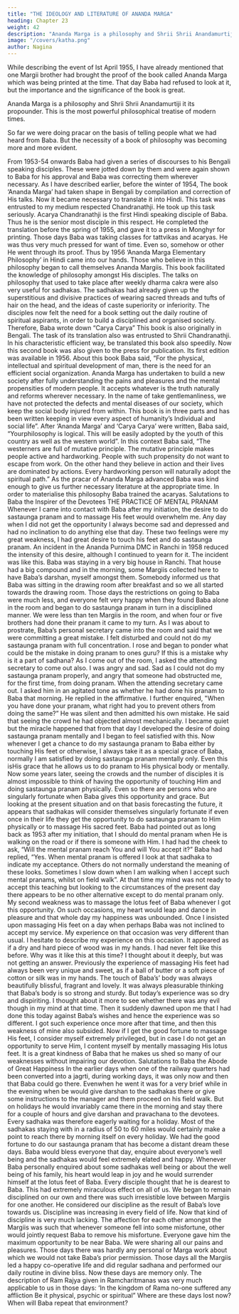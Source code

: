```yaml
---
title: "THE IDEOLOGY AND LITERATURE OF ANANDA MARGA"
heading: Chapter 23
weight: 42
description: "Ananda Marga is a philosophy and Shrii Shrii Anandamurtiji it its propounder"
image: "/covers/katha.png"
author: Nagina
---
```



While describing the event of Ist April 1955, I have already mentioned that one
Margii brother had brought the proof of the book called Ananda Marga which was being
printed at the time. That day Baba had refused to look at it, but the importance and the
significance of the book is great. 

Ananda Marga is a philosophy and Shrii Shrii Anandamurtiji it its propounder. This is the most powerful philosophical treatise of modern times.

So far we were doing pracar on the basis of telling people what we had heard from Baba. But the necessity of a book of philosophy was becoming more and more evident.

From 1953-54 onwards Baba had given a series of discourses to his Bengali
speaking disciples. These were jotted down by them and were again shown to Baba for
his approval and Baba was correcting them wherever necessary.
As I have described earlier, before the winter of 1954, The book ‘Ananda
Marga’ had taken shape in Bengali by compilation and correction of His talks. Now it
became necessary to translate it into Hindi. This task was entrusted to my medium
respected Chandranathji. He took up this task seriously. Acarya Chandranathji is the
first Hindi speaking disciple of Baba. Thus he is the senior most disciple in this respect.
He completed the translation before the spring of 1955, and gave it to a press in
Monghyr for printing.
Those days Baba was taking classes for tattvikas and acaryas. He was thus
very much pressed for want of time. Even so, somehow or other He went through its
proof. Thus by 1956 ‘Ananda Marga Elementary Philosophy’ in Hindi came into our
hands. Those who believe in this philosophy began to call themselves Ananda Margiis.
This book facilitated the knowledge of philosophy amongst His disciples.
The talks on philosophy that used to take place after weekly dharma cakra were
also very useful for sadhakas. The sadhakas had already given up the superstitious
and divisive practices of wearing sacred threads and tufts of hair on the head, and the
ideas of caste superiority or inferiority. The disciples now felt the need for a book
setting out the daily routine of spiritual aspirants, in order to build a disciplined and
organised society. Therefore, Baba wrote down “Carya Carya” This book is also
originally in Bengali. The task of its translation also was entrusted to Shrii
Chandranathji. In his characteristic efficient way, be translated this book also speedily.
Now this second book was also given to the press for publication. Its first edition
was available in 1956.
About this book Baba said, “For the physical, intellectual and spiritual
development of man, there is the need for an efficient social organization. Ananda
Marga has undertaken to build a new society after fully understanding the pains and
pleasures and the mental propensities of modern people. It accepts whatever is the
truth naturally and reforms wherever necessary. In the name of take gentlemanliness,
we have not protected the defects and mental diseases of our society, which keep the
social body injured from within. This book is in three parts and has been written
keeping in view every aspect of humanity’s Individual and social life”.
After ‘Ananda Marga’ and ‘Carya Carya’ were written, Baba said, “Yourphilosophy is logical. This will be easily adopted by the youth of this country as well as
the western world”.
In this context Baba said, “The westerners are full of mutative principle. The
mutative principle makes people active and hardworking. People with such propensity
do not want to escape from work. On the other hand they believe in action and their
lives are dominated by actions. Every hardworking person will naturally adopt the
spiritual path.”
As the pracar of Ananda Marga advanced Baba was kind enough to give us
further necessary literature at the appropriate time. In order to materialise this
philosophy Baba trained the acaryas.
Salutations to Baba the Inspirer of the Devotees
THE PRACTICE OF MENTAL PRANAM
Whenever I came into contact with Baba after my initiation, the desire to do
sastaunga pranam and to massage His feet would overwhelm me. Any day when I did
not get the opportunity I always become sad and depressed and had no inclination to
do anything else that day. These two feelings were my great weakness, I had great
desire to touch his feet and do sastaunga pranam. An incident in the Ananda Purnima
DMC in Ranchi in 1958 reduced the intensity of this desire, although I continued to
yearn for it. The incident was like this.
Baba was staying in a very big house in Ranchi. That house had a big
compound and in the morning, some Margiis collected here to have Baba’s darshan,
myself amongst them. Somebody informed us that Baba was sitting in the drawing
room after breakfast and so we all started towards the drawing room. Those days the
restrictions on going to Baba were much less, and everyone felt very happy when they
found Baba alone in the room and began to do sastaunga pranam in turn in a
disciplined manner.
We were less than ten Margiis in the room, and when four or five brothers had
done their pranam it came to my turn. As I was about to prostrate, Baba’s personal
secretary came into the room and said that we were committing a great mistake. I felt
disturbed and could not do my sastaunga pranam with full concentration. I rose and
began to ponder what could be the mistake in doing pranam to ones guru? If this is a
mistake why is it a part of sadhana?
As I come out of the room, I asked the attending secretary to come out also. I
was angry and sad. Sad as I could not do my sastaunga pranam properly, and angry
that someone had obstructed me, for the first time, from doing pranam. When the
attending secretary came out. I asked him in an agitated tone as whether he had done
his pranam to Baba that morning. He replied in the affirmative.
I further enquired, "When you have done your pranam, what right had you to
prevent others from doing the same?”
He was silent and then admitted his own mistake. He said that seeing the crowd
he had objected almost mechanically. I became quiet but the miracle happened that
from that day I developed the desire of doing sastaunga pranam mentally and I began
to feel satisfied with this. Now whenever I get a chance to do my sastaunga pranam to
Baba either by touching His feet or otherwise, I always take it as a special grace of
Baba, normally I am satisfied by doing sastaunga pranam mentally only. Even this isHis grace that he allows us to do pranam to His physical body or mentally.
Now some years later, seeing the crowds and the number of disciples it is
almost impossible to think of having the opportunity of touching Him and doing
sastaunga pranam physically. Even so there are persons who are singularly fortunate
when Baba gives this opportunity and grace. But looking at the present situation and on
that basis forecasting the future, it appears that sadhakas will consider themselves
singularly fortunate if even once in their life they get the opportunity to do sastaunga
pranam to Him physically or to massage His sacred feet.
Baba had pointed out as long back as 1953 after my initiation, that I should do
mental pranam when He is walking on the road or if there is someone with Him.
I had had the cheek to ask, “Will the mental pranam reach You and will You
accept it?”
Baba had replied, “Yes. When mental pranam is offered I look at that sadhaka
to indicate my acceptance. Others do not normally understand the meaning of these
looks. Sometimes I slow down when I am walking when I accept such mental pranams,
whilst on field walk”.
At that time my mind was not ready to accept this teaching but looking to the
circumstances of the present day there appears to be no other alternative except to do
mental pranam only.
My second weakness was to massage the lotus feet of Baba whenever I got
this opportunity. On such occasions, my heart would leap and dance in pleasure and
that whole day my happiness was unbounded.
Once I insisted upon massaging His feet on a day when perhaps Baba was not
inclined to accept my service. My experience on that occasion was very different than
usual. I hesitate to describe my experience on this occasion. It appeared as if a dry and
hard piece of wood was in my hands. I had never felt like this before. Why was it like
this at this time? I thought about it deeply, but was not getting an answer.
Previously the experience of massaging His feet had always been very unique
and sweet, as if a ball of butter or a soft piece of cotton or silk was in my hands. The
touch of Baba’s’ body was always beautifully blissful, fragrant and lovely. It was always
pleasurable thinking that Baba’s body is so strong and sturdy. But today’s experience
was so dry and dispiriting.
I thought about it more to see whether there was any evil though in my mind at
that time. Then it suddenly dawned upon me that I had done this today against Baba’s
wishes and hence the experience was so different. I got such experience once more
after that time, and then this weakness of mine also subsided. Now if I get the good
fortune to massage His feet, I consider myself extremely privileged, but in case I do not
get an opportunity to serve Him, I content myself by mentally massaging His lotus feet.
It is a great kindness of Baba that he makes us shed so many of our
weaknesses without impairing our devotion.
Salutations to Baba the Abode of Great Happiness
In the earlier days when one of the railway quarters had been converted into a
jagrti, during working days, it was only now and then that Baba could go there. Evenwhen he went it was for a very brief while in the evening when be would give darshan
to the sadhakas there or give some instructions to the manager and them proceed on
his field walk. But on holidays he would invariably came there in the morning and stay
there for a couple of hours and give darshan and pravachana to the devotees. Every
sadhaka was therefore eagerly waiting for a holiday.
Most of the sadhakas staying with in a radius of 50 to 60 miles would certainly
make a point to reach there by morning itself on every holiday. We had the good
fortune to do our sastaunga pranam that has become a distant dream these days.
Baba would bless everyone that day, enquire about everyone’s well being and the
sadhakas would feel extremely elated and happy. Whenever Baba personally enquired
about some sadhakas well being or about the well being of his family, his heart would
leap in joy and he would surrender himself at the lotus feet of Baba.
Every disciple thought that he is dearest to Baba. This had extremely
miraculous effect on all of us. We began to remain disciplined on our own and there
was such irresistible love between Margiis for one another. He considered our
discipline as the result of Baba’s love towards us. Discipline was increasing in every
field of life. Now that kind of discipline is very much lacking.
The affection for each other amongst the Margiis was such that whenever
someone fell into some misfortune, other would jointly request Baba to remove his
misfortune. Everyone gave him the maximum opportunity to be near Baba. We were
sharing all our pains and pleasures. Those days there was hardly any personal or
Marga work about which we would not take Baba’s prior permission. Those days all the
Margiis led a happy co-operative life and did regular sadhana and performed our daily
routine in divine bliss. Now these days are memory only.
The description of Ram Rajya given in Ramcharitmanas was very much
applicable to us in those days:
‘In the kingdom of Rama no-one suffered any affliction
Be it physical, psychic or spiritual”
Where are these days lost now? When will Baba repeat that environment?

